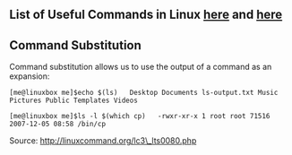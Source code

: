 ## List of Useful Commands in Linux [here](http://resources.infosecinstitute.com/useful-linux-commands/#gref) and [here](http://linuxcommand.org)

## Command Substitution

Command substitution allows us to use the output of a command as an expansion:

`[me@linuxbox me]$echo $(ls)  
Desktop Documents ls-output.txt Music Pictures Public Templates Videos`

`[me@linuxbox me]$ls -l $(which cp)  
-rwxr-xr-x 1 root root 71516 2007-12-05 08:58 /bin/cp`

Source: http://linuxcommand.org/lc3\_lts0080.php



